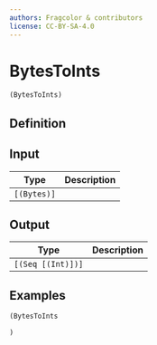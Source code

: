 ```yaml
---
authors: Fragcolor & contributors
license: CC-BY-SA-4.0
---
```



# BytesToInts

```clojure
(BytesToInts)
```


## Definition




## Input

| Type | Description |
|------|-------------|
| `[(Bytes)]` |  |


## Output

| Type | Description |
|------|-------------|
| `[(Seq [(Int)])]` |  |


## Examples

```clojure
(BytesToInts

)
```
